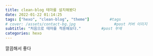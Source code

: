 ```yaml
---
title: clean-blog 테마를 설치해봤다
date: 2022-01-22 01:14:25
tags: ["hexo", "clean-blog", "theme"]         #tags
# cover: /assets/contact-bg.jpg                 #post 커버 이미지
subtitle: "처음으로 테마를 적용해보다."         #post 부제
categories: hexo
---
```

깔끔해서 좋다